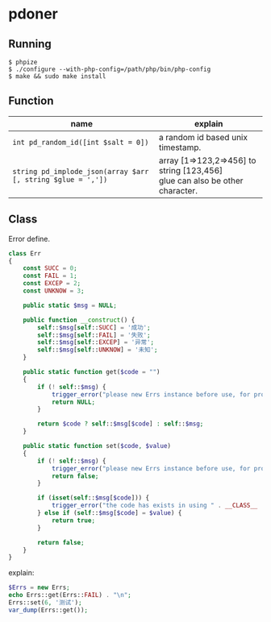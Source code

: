 # pdoner

## Running

````shell
$ phpize
$ ./configure --with-php-config=/path/php/bin/php-config
$ make && sudo make install
````

## Function

| name | explain
|--- |---
| `int pd_random_id([int $salt = 0])` | a random id based unix timestamp.
| `string pd_implode_json(array $arr [, string $glue = ','])` | array [1=>123,2=>456] to string [123,456] <br> glue can also be other character.

## Class

Error define.

````php
class Err 
{
    const SUCC = 0;
    const FAIL = 1;  
    const EXCEP = 2;
    const UNKNOW = 3;

    public static $msg = NULL;

    public function __construct() {
        self::$msg[self::SUCC] = '成功';
        self::$msg[self::FAIL] = '失败';
        self::$msg[self::EXCEP] = '异常';
        self::$msg[self::UNKNOW] = '未知';
    }   

    public static function get($code = "") 
    {   
		if (! self::$msg) {  
			trigger_error("please new Errs instance before use, for property will initialized in construct!\n", E_USER_WARNING);  
			return NULL;  
		}  

        return $code ? self::$msg[$code] : self::$msg;  
    }   

    public static function set($code, $value)
    {   
		if (! self::$msg) {  
			trigger_error("please new Errs instance before use, for property will initialized in construct!\n", E_USER_WARNING);  
			return false;  
		}

        if (isset(self::$msg[$code])) {  
			trigger_error("the code has exists in using " . __CLASS__ . "::" . __FUNCTION__ . "()!\n" , E_USER_WARNING);  
		} else if (self::$msg[$code] = $value) {  
			return true;  
		}  

        return false;  
    }   
}
````
explain:  
````php
$Errs = new Errs;  
echo Errs::get(Errs::FAIL) . "\n";  
Errs::set(6, '测试');  
var_dump(Errs::get());  
````
